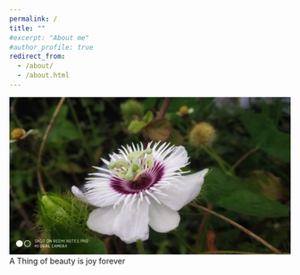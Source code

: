 ```yaml
---
permalink: /
title: ""
#excerpt: "About me"
#author_profile: true
redirect_from: 
  - /about/
  - /about.html
---
```

![Captered](images/Home1.jpg)
A Thing of beauty is joy forever

